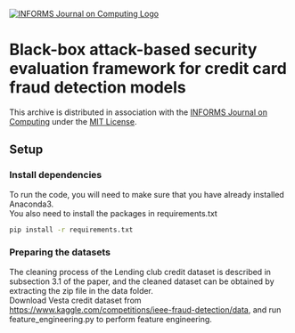 [![INFORMS Journal on Computing Logo](https://INFORMSJoC.github.io/logos/INFORMS_Journal_on_Computing_Header.jpg)](https://pubsonline.informs.org/journal/ijoc)

# Black-box attack-based security evaluation framework for credit card fraud detection models
This archive is distributed in association with the [INFORMS Journal on
Computing](https://pubsonline.informs.org/journal/ijoc) under the [MIT License](LICENSE).

## Setup
### Install dependencies
To run the code, you will need to make sure that you have already installed Anaconda3.  
You also need to install the packages in requirements.txt
```bash
pip install -r requirements.txt
```

### Preparing the datasets
The cleaning process of the Lending club credit dataset is described in subsection 3.1 of the paper, and the cleaned dataset can be obtained by extracting the zip file in the data folder.  
Download Vesta credit dataset from https://www.kaggle.com/competitions/ieee-fraud-detection/data, and run feature_engineering.py to perform feature engineering.

